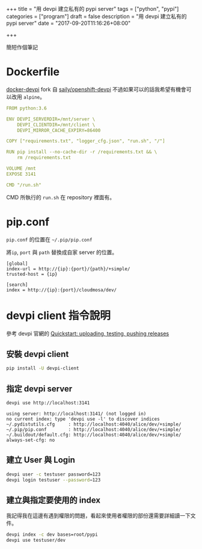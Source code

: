 +++
title = "用 devpi 建立私有的 pypi server"
tags = ["python", "pypi"]
categories = ["program"]
draft = false 
description = "用 devpi 建立私有的 pypi server"
date = "2017-09-20T11:16:26+08:00"

+++

簡短作個筆記

# Dockerfile

[docker-devpi](https://github.com/Swind/docker-devpi) fork 自 [saily/openshift-devpi](https://github.com/saily/openshift-devpi)
不過如果可以的話我希望有機會可以改用 `alpine`。

<!--more--> 

```yaml
FROM python:3.6

ENV DEVPI_SERVERDIR=/mnt/server \
    DEVPI_CLIENTDIR=/mnt/client \
    DEVPI_MIRROR_CACHE_EXPIRY=86400

COPY ["requirements.txt", "logger_cfg.json", "run.sh", "/"]

RUN pip install --no-cache-dir -r /requirements.txt && \
    rm /requirements.txt

VOLUME /mnt
EXPOSE 3141

CMD "/run.sh"
```
CMD 所執行的 `run.sh` 在 repository 裡面有。

# pip.conf

`pip.conf` 的位置在 `~/.pip/pip.conf`

將`ip`, `port` 與 `path` 替換成自家 server 的位置。

```config
[global]
index-url = http://{ip}:{port}/{path}/+simple/
trusted-host = {ip} 

[search]
index = http://{ip}:{port}/cloudmosa/dev/
```

# devpi client 指令說明

參考 devpi 官網的 [Quickstart: uploading, testing, pushing releases](https://devpi.net/docs/devpi/devpi/stable/%2Bd/index.html)

## 安裝 devpi client

```sh
pip install -U devpi-client
```

## 指定 devpi server

```sh
devpi use http://localhost:3141
```

```
using server: http://localhost:3141/ (not logged in)
no current index: type 'devpi use -l' to discover indices
~/.pydistutils.cfg     : http://localhost:4040/alice/dev/+simple/
~/.pip/pip.conf        : http://localhost:4040/alice/dev/+simple/
~/.buildout/default.cfg: http://localhost:4040/alice/dev/+simple/
always-set-cfg: no
```

## 建立 User 與 Login

```sh
devpi user -c testuser password=123
devpi login testuser --password=123
```

## 建立與指定要使用的 index

我記得我在這邊有遇到權限的問題，看起來使用者權限的部份還需要詳細讀一下文件。

```sh
devpi index -c dev bases=root/pypi
devpi use testuser/dev
```

